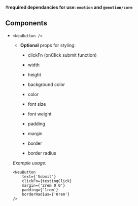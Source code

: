 #**required dependancies for use: `emotion` and `@emotion/core`**

## Components

-  `<NeuButton />`

   -  **Optional** props for styling:

      -  clickFn (onClick submit function)

      -  width

      -  height

      -  background color

      -  color

      -  font size

      -  font weight

      -  padding

      -  margin

      -  border

      -  border radius

   _Example usage:_

   ```
   <NeuButton
       text={'Submit'}
       clickFn={testingClick}
       margin={'2rem 0 0'}
       padding={'1rem'}
       borderRadius={'0rem'}
   />
   ```

